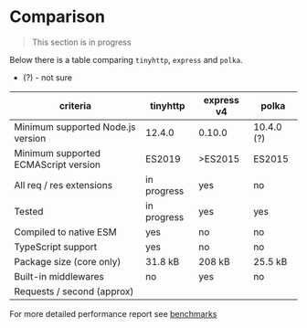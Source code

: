 # Comparison

> This section is in progress

Below there is a table comparing `tinyhttp`, `express` and `polka`.

- (?) - not sure

| criteria                             | tinyhttp    | express v4 | polka      |
| ------------------------------------ | ----------- | ---------- | ---------- |
| Minimum supported Node.js version    | 12.4.0      | 0.10.0     | 10.4.0 (?) |
| Minimum supported ECMAScript version | ES2019      | >ES2015    | ES2015     |
| All req / res extensions             | in progress | yes        | no         |
| Tested                               | in progress | yes        | yes        |
| Compiled to native ESM               | yes         | no         | no         |
| TypeScript support                   | yes         | no         | no         |
| Package size (core only)             | 31.8 kB     | 208 kB     | 25.5 kB    |
| Built-in middlewares                 | no          | yes        | no         |
| Requests / second (approx)           |             |            |            |

For more detailed performance report see [benchmarks](benchmark/README.md)
